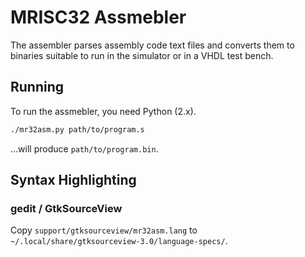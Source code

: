 # MRISC32 Assmebler

The assembler parses assembly code text files and converts them to binaries suitable to run in the simulator or in a VHDL test bench.

## Running

To run the assmebler, you need Python (2.x).

```bash
./mr32asm.py path/to/program.s
```

...will produce `path/to/program.bin`.

## Syntax Highlighting

### gedit / GtkSourceView

Copy `support/gtksourceview/mr32asm.lang` to `~/.local/share/gtksourceview-3.0/language-specs/`.

